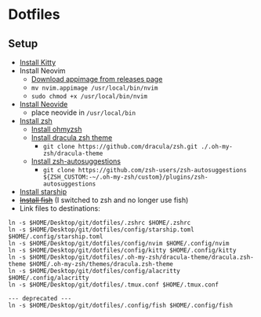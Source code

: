 # Dotfiles

## Setup

- [Install Kitty](https://sw.kovidgoyal.net/kitty/)
- Install Neovim
  - [Download appimage from releases page](https://github.com/neovim/neovim/releases)
  - `mv nvim.appimage /usr/local/bin/nvim`
  - `sudo chmod +x /usr/local/bin/nvim`
- [Install Neovide](https://github.com/neovide/neovide)
  - place neovide in `/usr/local/bin`
- [Install zsh](https://github.com/ohmyzsh/ohmyzsh/wiki/Installing-ZSH)
  - [Install ohmyzsh](https://ohmyz.sh/#install)
  - [Install dracula zsh theme](https://draculatheme.com/zsh)
    - `git clone https://github.com/dracula/zsh.git ./.oh-my-zsh/dracula-theme`
  - [Install zsh-autosuggestions](https://github.com/zsh-users/zsh-autosuggestions/blob/master/INSTALL.md#oh-my-zsh)
    - `git clone https://github.com/zsh-users/zsh-autosuggestions ${ZSH_CUSTOM:-~/.oh-my-zsh/custom}/plugins/zsh-autosuggestions`
- [Install starship](https://starship.rs/guide/#%F0%9F%9A%80-installation)
- ~~[Install fish](https://fishshell.com/)~~ (I switched to zsh and no longer use fish)
- Link files to destinations:

```
ln -s $HOME/Desktop/git/dotfiles/.zshrc $HOME/.zshrc
ln -s $HOME/Desktop/git/dotfiles/config/starship.toml $HOME/.config/starship.toml
ln -s $HOME/Desktop/git/dotfiles/config/nvim $HOME/.config/nvim
ln -s $HOME/Desktop/git/dotfiles/config/kitty $HOME/.config/kitty
ln -s $HOME/Desktop/git/dotfiles/.oh-my-zsh/dracula-theme/dracula.zsh-theme $HOME/.oh-my-zsh/themes/dracula.zsh-theme
ln -s $HOME/Desktop/git/dotfiles/config/alacritty $HOME/.config/alacritty
ln -s $HOME/Desktop/git/dotfiles/.tmux.conf $HOME/.tmux.conf

--- deprecated ---
ln -s $HOME/Desktop/git/dotfiles/.config/fish $HOME/.config/fish
```
